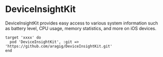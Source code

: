 # DeviceInsightKit

  DeviceInsightKit provides easy access to various system information such as battery level, CPU usage, memory statistics, and more on iOS devices.



```
target 'xxxx' do
  pod 'DeviceInsightKit', :git => 'https://github.com/aragig/DeviceInsightKit.git'
end
```
